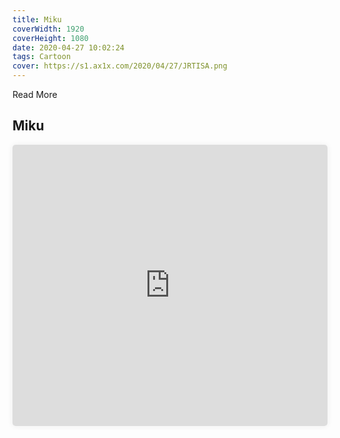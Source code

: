 ```yaml
---
title: Miku
coverWidth: 1920
coverHeight: 1080
date: 2020-04-27 10:02:24
tags: Cartoon
cover: https://s1.ax1x.com/2020/04/27/JRTISA.png
---
```


Read More
<!-- more -->

## Miku

<iframe style="width:100%;height:450px;box-shadow:0px 0px 10px #eee;border-radius:5px" src="https://www.ddd.online/jq/webEdit/project/embedProject/Aj0F1D8a-g3ukvMIy-CmyWIpSz-48fxr3CI" frameborder="0" allowvr allowfullscreen mozallowfullscreen="true" webkitallowfullscreen="true" onmousewheel="">
</iframe>